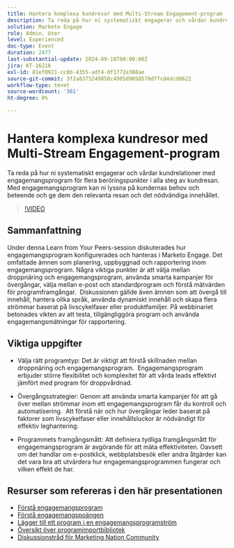 ```yaml
---
title: Hantera komplexa kundresor med Multi-Stream Engagement-program
description: Ta reda på hur ni systematiskt engagerar och vårdar kundrelationer med engagemangsprogram för flera beröringspunkter i alla steg av kundresan. Med engagemangsprogram kan ni lyssna på kundernas behov och beteende och ge dem den relevanta resan och det nödvändiga innehållet.
solution: Marketo Engage
role: Admin, User
level: Experienced
doc-type: Event
duration: 2477
last-substantial-update: 2024-09-18T00:00:00Z
jira: KT-16216
exl-id: 81ef0921-cc8b-4355-adf4-df1772e388ae
source-git-commit: 3f2a8375249858c4905d9058570dffcd4dcd8622
workflow-type: tm+mt
source-wordcount: '361'
ht-degree: 0%

---
```


# Hantera komplexa kundresor med Multi-Stream Engagement-program

Ta reda på hur ni systematiskt engagerar och vårdar kundrelationer med engagemangsprogram för flera beröringspunkter i alla steg av kundresan. Med engagemangsprogram kan ni lyssna på kundernas behov och beteende och ge dem den relevanta resan och det nödvändiga innehållet.

>[!VIDEO](https://video.tv.adobe.com/v/3434490/?learn=on)

## Sammanfattning

Under denna Learn from Your Peers-session diskuterades hur engagemangsprogram konfigurerades och hanteras i Marketo Engage. Det omfattade ämnen som planering, uppbyggnad och rapportering inom engagemangsprogram. Några viktiga punkter är att välja mellan droppnäring och engagemangsprogram, använda smarta kampanjer för övergångar, välja mellan e-post och standardprogram och förstå mätvärden för programframgångar. &#x200B; Diskussionen gällde även ämnen som att övergå till innehåll, hantera olika språk, använda dynamiskt innehåll och skapa flera strömmar baserat på livscykelfaser eller produktfamiljer. På webbinariet betonades vikten av att testa, tillgängliggöra program och använda engagemangsmätningar för rapportering. &#x200B;

## Viktiga uppgifter

* Välja rätt programtyp: Det är viktigt att förstå skillnaden mellan droppnäring och engagemangsprogram. &#x200B; Engagemangsprogram erbjuder större flexibilitet och komplexitet för att vårda leads effektivt jämfört med program för droppvårdnad. &#x200B;

* Övergångsstrategier: Genom att använda smarta kampanjer för att gå över mellan strömmar inom ett engagemangsprogram får du kontroll och automatisering. &#x200B; Att förstå när och hur övergångar leder baserat på faktorer som livscykelfaser eller innehållsluckor är nödvändigt för effektiv leghantering.

* Programmets framgångsmått: Att definiera tydliga framgångsmått för engagemangsprogram är avgörande för att mäta effektiviteten. &#x200B; Oavsett om det handlar om e-postklick, webbplatsbesök eller andra åtgärder kan det vara bra att utvärdera hur engagemangsprogrammen fungerar och vilken effekt de har. &#x200B;

## Resurser som refereras i den här presentationen

* [Förstå engagemangsprogram](https://experienceleague.adobe.com/sv/docs/marketo/using/product-docs/email-marketing/drip-nurturing/creating-an-engagement-program/understanding-engagement-programs)
* [Förstå engagemangspoängen](https://experienceleague.adobe.com/sv/docs/marketo/using/product-docs/email-marketing/drip-nurturing/reports-and-notifications/understanding-the-engagement-score)
* [Lägger till ett program i en engagemangsprogramström](https://experienceleague.adobe.com/sv/docs/marketo/using/product-docs/email-marketing/drip-nurturing/creating-an-engagement-program/adding-a-program-to-an-engagement-program-stream)
* [Översikt över programimportbibliotek](https://experienceleague.adobe.com/sv/docs/marketo/using/product-docs/core-marketo-concepts/programs/program-library/program-import-library-overview)
* [Diskussionstråd för Marketing Nation Community](https://nation.marketo.com/t5/product-discussions/sept-17-webinar-learn-from-your-peers-master-complex-customer/td-p/352582)
